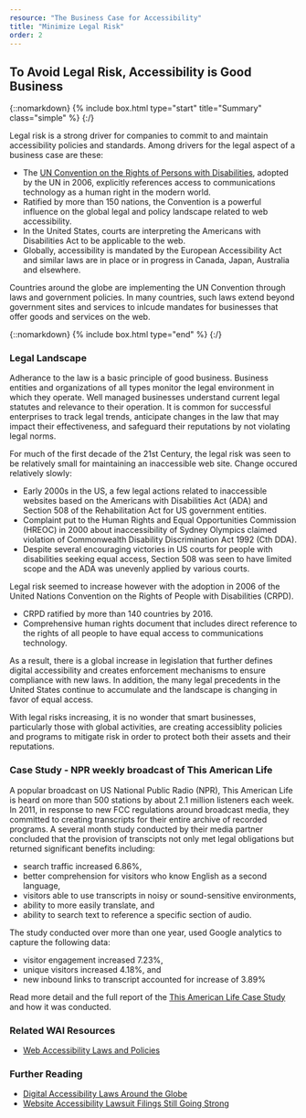 ```yaml
---
resource: "The Business Case for Accessibility"
title: "Minimize Legal Risk"
order: 2
---
```


## To Avoid Legal Risk, Accessibility is Good Business

{::nomarkdown}
{% include box.html type="start" title="Summary" class="simple" %}
{:/}

Legal risk is a strong driver for companies to commit to and maintain accessibility policies and standards. Among drivers for the legal aspect of a business case are these:
* The [UN Convention on the Rights of Persons with Disabilities](http://www.un.org/disabilities/default.asp?navid=12&pid=150), adopted by the UN in 2006, explicitly references access to communications technology as a human right in the modern world. 
* Ratified by more than 150 nations, the Convention is a powerful influence on the global legal and policy landscape related to web accessibility. 
* In the United States, courts are interpreting the Americans with Disabilities Act to be applicable to the web.
* Globally, accessibility is mandated by the European Accessibility Act and similar laws are in place or in progress in Canada, Japan, Australia and elsewhere. 

Countries around the globe are implementing the UN Convention through laws and government policies. In many countries, such laws extend beyond government sites and services to inlcude mandates for businesses that offer goods and services on the web. 

{::nomarkdown}
{% include box.html type="end" %}
{:/}

### Legal Landscape
Adherance to the law is a basic principle of good business. Business entities and organizations of all types monitor the legal environment in which they operate. Well managed businesses understand current legal statutes and relevance to their operation. It is common for successful enterprises to track legal trends, anticipate changes in the law that may impact their effectiveness, and safeguard their reputations by not violating legal norms. 

For much of the first decade of the 21st Century, the legal risk was seen to be relatively small for maintaining an inaccessible web site. Change occured relatively slowly:
* Early 2000s in the US, a few legal actions related to inaccessible websites based on the Americans with Disabilities Act (ADA) and Section 508 of the Rehabilitation Act for US government entities. 
* Complaint put to the Human Rights and Equal Opportunities Commission (HREOC) in 2000 about inaccessibility of Sydney Olympics claimed violation of  Commonwealth Disability Discrimination Act 1992 (Cth DDA). 
* Despite several encouraging victories in US courts for people with disabilities seeking equal access, Section 508 was seen to have limited scope and the ADA was unevenly applied by various courts.

Legal risk seemed to increase however with the adoption in 2006 of the United Nations Convention on the Rights of People with Disabilities (CRPD). 
* CRPD ratified by more than 140 countries by 2016. 
* Comprehensive human rights document that includes direct reference to the rights of all people to have equal access to communications technology. 

As a result, there is a global increase in legislation that further defines digital accessibility and creates enforcement mechanisms to ensure compliance with new laws. In addition, the many legal precedents in the United States continue to accumulate and the landscape is changing in favor of equal access. 

With legal risks increasing, it is no wonder that smart businesses, particularly those with global activities, are creating accessiblity policies and programs to mitigate risk in order to protect both their assets and their reputations. 

### Case Study - NPR weekly broadcast of This American Life

A popular broadcast on US National Public Radio (NPR), This American Life is heard on more than 500 stations by about 2.1 million listeners each week. In 2011, in response to new FCC regulations around broadcast media, they committed to creating transcripts for their entire archive of recorded programs. A several month study conducted by their media partner concluded that the provision of transcipts not only met legal obligations but returned significant benefits including:

* search traffic increased 6.86%,
* better comprehension for visitors who know English as a second language,
* visitors able to use transcripts in noisy or sound-sensitive environments,
* ability to more easily translate, and
* ability to search text to reference a specific section of audio. 

The study conducted over more than one year, used Google analytics to capture the following data:
* visitor engagement increased 7.23%, 
* unique visitors increased 4.18%, and
* new inbound links to transcript accounted for increase of 3.89%

Read more detail and the full report of the [This American Life Case Study](https://www.3playmedia.com/customers/case-studies/this-american-life/) and how it was conducted. 

### Related WAI Resources
* [Web Accessibility Laws and Policies](https://www.w3.org/WAI/Policy/)

### Further Reading
* [Digital Accessibility Laws Around the Globe](http://www.lflegal.com/2013/05/gaad-legal/#United-Nations-Treaties) 
* [Website Accessibility Lawsuit Filings Still Going Strong](https://www.adatitleiii.com/2017/08/website-accessibility-lawsuit-filings-still-going-strong)




